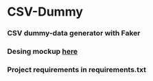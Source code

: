 <h1>CSV-Dummy</h1>
<h3>CSV dummy-data generator with Faker</h3>
<h3>Desing mockup <a href="https://www.figma.com/file/GLah5wCMHIyw7hJI4Gekns/CSV-fake-data-generator?node-id=24278%3A2">here</a></h3>
<h3>Project requirements in requirements.txt</h3>